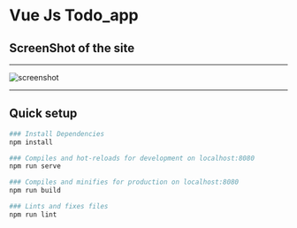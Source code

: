 # Vue Js Todo_app

## ScreenShot of the site <br>
<hr>
<img src="https://github.com/Eyoatam/Vue-Todo-List/blob/master/src/assets/screenshot.png" alt="screenshot">
<hr>

## Quick setup

```bash
### Install Dependencies
npm install

### Compiles and hot-reloads for development on localhost:8080
npm run serve

### Compiles and minifies for production on localhost:8080
npm run build

### Lints and fixes files
npm run lint
```
